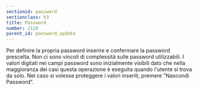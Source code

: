 ```yaml
---
sectionid: password
sectionclass: h3
title: Password
number: 2120
parent_id: password_update
---
```


Per definire la propria password inserire e confermare la password prescelta.
Non ci sono vincoli di complessità sulle password utilizzabili. I valori digitati nei campi password sono inizialmente visibili dato che nella maggioranza dei casi questa operazione è eseguita quando l'utente si trova da solo. Nel caso si volesse proteggere i valori inseriti, premere "Nascondi Password".
